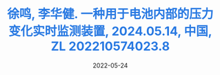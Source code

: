 ---
title: '<a style="color:#2a7ae2;">徐鸣, <strong>李华健</strong>. 一种用于电池内部的压力变化实时监测装置, 2024.05.14, 中国, ZL 202210574023.8</a>'
collection: publications
category: patent
date: 2022-05-24
paperurl: '/files/battery.pdf'
---